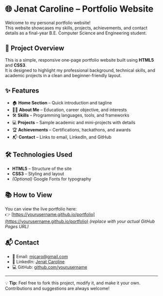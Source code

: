 # 🌐 Jenat Caroline – Portfolio Website

Welcome to my personal portfolio website!  
This website showcases my skills, projects, achievements, and contact details as a final-year B.E. Computer Science and Engineering student.

## 📁 Project Overview
This is a simple, responsive one-page portfolio website built using **HTML5** and **CSS3**.  
It is designed to highlight my professional background, technical skills, and academic projects in a clean and beginner-friendly layout.

## ✨ Features
- 🏠 **Home Section** – Quick introduction and tagline  
- 👩‍🎓 **About Me** – Education, career objective, and interests  
- 🛠️ **Skills** – Programming languages, tools, and frameworks  
- 💻 **Projects** – Sample academic and mini-projects with details  
- 🏆 **Achievements** – Certifications, hackathons, and awards  
- 📬 **Contact** – Links to email, LinkedIn, and GitHub

## 🛠️ Technologies Used
- **HTML5** – Structure of the site  
- **CSS3** – Styling and layout  
- *(Optional)* Google Fonts for typography

## 📚 How to View
You can view the live portfolio here:  
👉 [https://yourusername.github.io/portfolio](https://yourusername.github.io/portfolio) *(replace with your actual GitHub Pages URL)*

## 📬 Contact
- 📧 Email: [mjcaro@gmail.com](mailto:mjcaro@gmail.com)  
- 🔗 LinkedIn: [Jenat Caroline](http://www.linkedin.com/in/jenat-caroline-m-b38b2b282)  
- 💻 GitHub: [github.com/yourusername](https://github.com/yourusername)

---

💡 **Tip:** Feel free to fork this project, modify it, and make it your own. Contributions and suggestions are always welcome!

